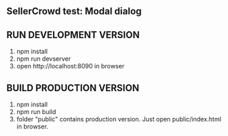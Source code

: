 SellerCrowd test: Modal dialog
------------------------------

## RUN DEVELOPMENT VERSION

1. npm install
2. npm run devserver
3. open http://localhost:8090 in browser


## BUILD PRODUCTION VERSION

1. npm install
2. npm run build
3. folder "public" contains production version. Just open public/index.html in browser.
